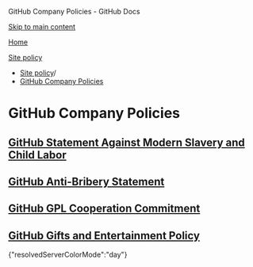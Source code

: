 GitHub Company Policies - GitHub Docs

[Skip to main content](#main-content)

[Home](/ru)

[Site policy](/ru/site-policy)

* [Site policy](/ru/site-policy)/
* [GitHub Company Policies](/ru/site-policy/github-company-policies)

GitHub Company Policies
==========

[GitHub Statement Against Modern Slavery and Child Labor](/ru/site-policy/github-company-policies/github-statement-against-modern-slavery-and-child-labor)
----------

[GitHub Anti-Bribery Statement](/ru/site-policy/github-company-policies/github-anti-bribery-statement)
----------

[GitHub GPL Cooperation Commitment](/ru/site-policy/github-company-policies/github-gpl-cooperation-commitment)
----------

[GitHub Gifts and Entertainment Policy](/ru/site-policy/github-company-policies/github-gifts-and-entertainment-policy)
----------

{"resolvedServerColorMode":"day"}
